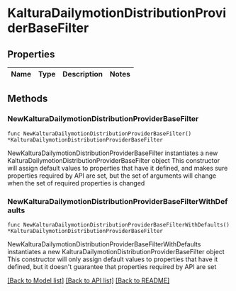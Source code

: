 # KalturaDailymotionDistributionProviderBaseFilter

## Properties

Name | Type | Description | Notes
------------ | ------------- | ------------- | -------------

## Methods

### NewKalturaDailymotionDistributionProviderBaseFilter

`func NewKalturaDailymotionDistributionProviderBaseFilter() *KalturaDailymotionDistributionProviderBaseFilter`

NewKalturaDailymotionDistributionProviderBaseFilter instantiates a new KalturaDailymotionDistributionProviderBaseFilter object
This constructor will assign default values to properties that have it defined,
and makes sure properties required by API are set, but the set of arguments
will change when the set of required properties is changed

### NewKalturaDailymotionDistributionProviderBaseFilterWithDefaults

`func NewKalturaDailymotionDistributionProviderBaseFilterWithDefaults() *KalturaDailymotionDistributionProviderBaseFilter`

NewKalturaDailymotionDistributionProviderBaseFilterWithDefaults instantiates a new KalturaDailymotionDistributionProviderBaseFilter object
This constructor will only assign default values to properties that have it defined,
but it doesn't guarantee that properties required by API are set


[[Back to Model list]](../README.md#documentation-for-models) [[Back to API list]](../README.md#documentation-for-api-endpoints) [[Back to README]](../README.md)


